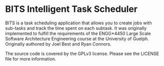 # BITS Intelligent Task Scheduler

BITS is a task scheduling application that allows you to create jobs with sub-tasks and track the time spent on each subtask. It was originally implemented to fulfill the requirements of the ENGG*4450 Large Scale Software Architecture Engineering course at the University of Guelph. Originally authored by Joel Best and Ryan Connors.

The source code is covered by the GPLv3 license. Please see the LICENSE file for more information.
